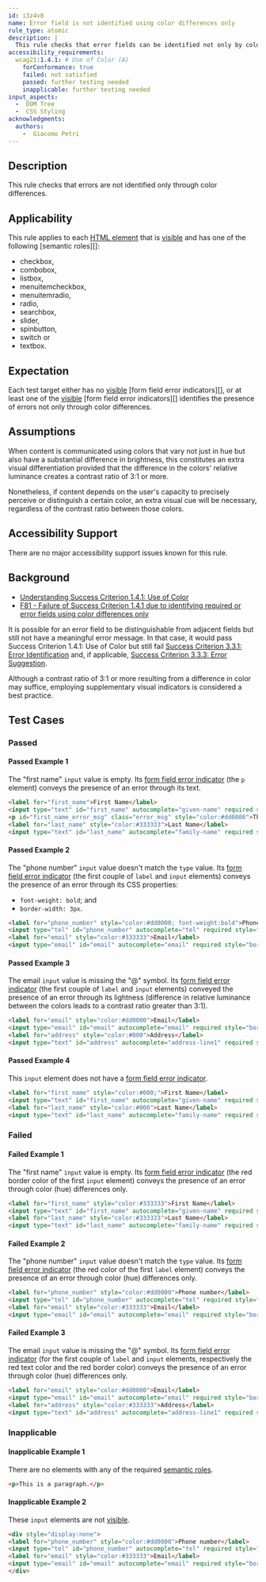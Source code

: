 ```yaml
---
id: i3z4v8
name: Error field is not identified using color differences only
rule_type: atomic
description: |
  This rule checks that error fields can be identified not only by color differences but through another visual means.
accessibility_requirements:
  wcag21:1.4.1: # Use of Color (A)
    forConformance: true
    failed: not satisfied
    passed: further testing needed
    inapplicable: further testing needed
input_aspects:
  -  DOM Tree
  -  CSS Styling
acknowledgments:
  authors:
    -  Giacomo Petri
---
```


## Description

This rule checks that errors are not identified only through color differences.

## Applicability

This rule applies to each [HTML element][] that is [visible][] and has one of the following [semantic roles][]:
- checkbox,
- combobox,
- listbox,
- menuitemcheckbox,
- menuitemradio,
- radio,
- searchbox,
- slider,
- spinbutton,
- switch or
- textbox.

## Expectation

Each test target either has no [visible][] [form field error indicators][], or at least one of the [visible][] [form field error indicators][] identifies the presence of errors not only through color differences.

## Assumptions

When content is communicated using colors that vary not just in hue but also have a substantial difference in brightness, this constitutes an extra visual differentiation provided that the difference in the colors' relative luminance creates a contrast ratio of 3:1 or more.

Nonetheless, if content depends on the user's capacity to precisely perceive or distinguish a certain color, an extra visual cue will be necessary, regardless of the contrast ratio between those colors.

## Accessibility Support

There are no major accessibility support issues known for this rule.

## Background

- [Understanding Success Criterion 1.4.1: Use of Color](https://www.w3.org/WAI/WCAG21/Understanding/use-of-color.html)
- [F81 - Failure of Success Criterion 1.4.1 due to identifying required or error fields using color differences only](https://www.w3.org/WAI/WCAG21/Techniques/failures/F81.html)

It is possible for an error field to be distinguishable from adjacent fields but still not have a meaningful error message. In that case, it would pass Success Criterion 1.4.1: Use of Color but still fail [Success Criterion 3.3.1: Error Identification](https://www.w3.org/WAI/WCAG21/Understanding/error-identification.html) and, if applicable, [Success Criterion 3.3.3: Error Suggestion](https://www.w3.org/WAI/WCAG21/Understanding/error-suggestion.html).

Although a contrast ratio of 3:1 or more resulting from a difference in color may suffice, employing supplementary visual indicators is considered a best practice.

## Test Cases

### Passed

#### Passed Example 1

The "first name" `input` value is empty. Its [form field error indicator][] (the `p` element) conveys the presence of an error through its text.

```html
<label for="first_name">First Name</label>
<input type="text" id="first_name" autocomplete="given-name" required style="border:1px solid #dd0000" aria-invalid="true" aria-errormessage="first_name_error_msg">
<p id="first_name_error_msg" class="error_msg" style="color:#dd0000">This field is empty. Enter your first name.</p>
<label for="last_name" style="color:#333333">Last Name</label>
<input type="text" id="last_name" autocomplete="family-name" required style="border:1px solid #b0b0b0" value="Doe">
```

#### Passed Example 2

The "phone number" `input` value doesn't match the `type` value. Its [form field error indicator][] (the first couple of `label` and `input` elements) conveys the presence of an error through its CSS properties:
- `font-weight: bold`; and
- `border-width: 3px`.

```html
<label for="phone_number" style="color:#dd0000; font-weight:bold">Phone number</label>
<input type="tel" id="phone_number" autocomplete="tel" required style="border:3px solid #dd0000" aria-invalid="true" value="John Doe">
<label for="email" style="color:#333333">Email</label>
<input type="email" id="email" autocomplete="email" required style="border:1px solid #b0b0b0" value="john.doe@example.com">
```

#### Passed Example 3

The email `input` value is missing the "@" symbol. Its [form field error indicator][] (the first couple of `label` and `input` elements) conveyed the presence of an error through its lightness (difference in relative luminance between the colors leads to a contrast ratio greater than 3:1).

```html
<label for="email" style="color:#dd0000">Email</label>
<input type="email" id="email" autocomplete="email" required style="border:1px solid #dd0000" aria-invalid="true" value="john.doeexample.com">
<label for="address" style="color:#000">Address</label>
<input type="text" id="address" autocomplete="address-line1" required style="border:1px solid #000" value="5th Example Street">
```

#### Passed Example 4

This `input` element does not have a [form field error indicator][].

```html
<label for="first_name" style="color:#000;">First Name</label>
<input type="text" id="first_name" autocomplete="given-name" required style="border:1px solid #000" value="John">
<label for="last_name" style="color:#000">Last Name</label>
<input type="text" id="last_name" autocomplete="family-name" required style="border:1px solid #000" value="Doe">
```

### Failed

#### Failed Example 1

The "first name" `input` value is empty. Its [form field error indicator][] (the red border color of the first `input` element) conveys the presence of an error through color (hue) differences only.

```html
<label for="first_name" style="color:#333333">First Name</label>
<input type="text" id="first_name" autocomplete="given-name" required style="border:1px solid #dd0000" aria-invalid="true">
<label for="last_name" style="color:#333333">Last Name</label>
<input type="text" id="last_name" autocomplete="family-name" required style="border:1px solid #b0b0b0" value="Doe">
```

#### Failed Example 2

The "phone number" `input` value doesn't match the `type` value. Its [form field error indicator][] (the red color of the first `label` element) conveys the presence of an error through color (hue) differences only.

```html
<label for="phone_number" style="color:#dd0000">Phone number</label>
<input type="tel" id="phone_number" autocomplete="tel" required style="border:1px solid #b0b0b0" aria-invalid="true" value="John Doe">
<label for="email" style="color:#333333">Email</label>
<input type="email" id="email" autocomplete="email" required style="border:1px solid #b0b0b0" value="john.doe@example.com">
```

#### Failed Example 3

The email `input` value is missing the "@" symbol. Its [form field error indicator][] (for the first couple of `label` and `input` elements, respectively the red text color and the red border color) conveys the presence of an error through color (hue) differences only.

```html
<label for="email" style="color:#dd0000">Email</label>
<input type="email" id="email" autocomplete="email" required style="border:1px solid #dd0000" aria-invalid="true" value="john.doeexample.com">
<label for="address" style="color:#333333">Address</label>
<input type="text" id="address" autocomplete="address-line1" required style="border:1px solid #b0b0b0" value="5th Example Street">
```

### Inapplicable

#### Inapplicable Example 1

There are no elements with any of the required [semantic roles][semantic role].

```html
<p>This is a paragraph.</p>
```

#### Inapplicable Example 2

These `input` elements are not [visible][].

```html
<div style="display:none">
<label for="phone_number" style="color:#dd0000">Phone number</label>
<input type="tel" id="phone_number" autocomplete="tel" required style="border:1px solid #b0b0b0" aria-invalid="true" value="John Doe">
<label for="email" style="color:#333333">Email</label>
<input type="email" id="email" autocomplete="email" required style="border:1px solid #b0b0b0" value="john.doe@example.com">
</div>
```

[form field error indicator]: #form-field-error-indicator 'Definition of Form Field Error Indicator'
[html element]: #namespaced-element 'Definition of HTML Element'
[input error]: https://www.w3.org/TR/WCAG21/#dfn-input-error 'Definition of input error from WCAG 2.1 success criterion 3.3.1 Error Identification'
[programmatic label]: #programmatic-label 'Definition of programmatic label'
[semantic role]: #semantic-role 'Definition of semantic role'
[visible]: #visible 'Definition of Visible'

